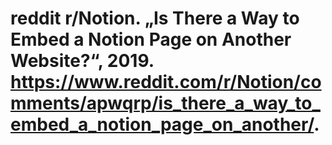 # reddit r/Notion. „Is There a Way to Embed a Notion Page on Another Website?“, 2019. https://www.reddit.com/r/Notion/comments/apwqrp/is_there_a_way_to_embed_a_notion_page_on_another/.